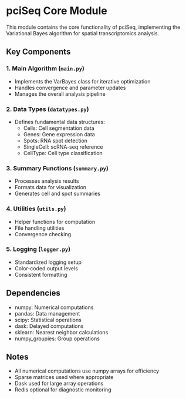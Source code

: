# pciSeq Core Module

This module contains the core functionality of pciSeq, implementing the Variational Bayes algorithm for spatial transcriptomics analysis.

## Key Components

### 1. Main Algorithm (`main.py`)
- Implements the VarBayes class for iterative optimization
- Handles convergence and parameter updates
- Manages the overall analysis pipeline

### 2. Data Types (`datatypes.py`)
- Defines fundamental data structures:
  * Cells: Cell segmentation data
  * Genes: Gene expression data
  * Spots: RNA spot detection
  * SingleCell: scRNA-seq reference
  * CellType: Cell type classification

### 3. Summary Functions (`summary.py`)
- Processes analysis results
- Formats data for visualization
- Generates cell and spot summaries

### 4. Utilities (`utils.py`)
- Helper functions for computation
- File handling utilities
- Convergence checking

### 5. Logging (`logger.py`)
- Standardized logging setup
- Color-coded output levels
- Consistent formatting

## Dependencies
- numpy: Numerical computations
- pandas: Data management
- scipy: Statistical operations
- dask: Delayed computations
- sklearn: Nearest neighbor calculations
- numpy_groupies: Group operations

## Notes
- All numerical computations use numpy arrays for efficiency
- Sparse matrices used where appropriate
- Dask used for large array operations
- Redis optional for diagnostic monitoring
